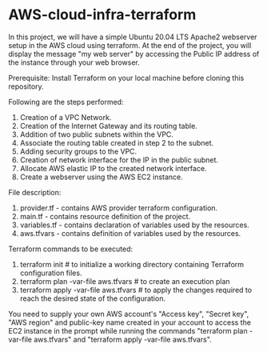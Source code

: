 # AWS-cloud-infra-terraform

In this project, we will have a simple Ubuntu 20.04 LTS Apache2 webserver setup in the AWS cloud using terraform. At the end of the project, you will display the message "my web server" by accessing the Public IP address of the instance through your web browser.

Prerequisite: Install Terraform on your local machine before cloning this repository.

Following are the steps performed:

1. Creation of a VPC Network.
2. Creation of the Internet Gateway and its routing table.
3. Addition of two public subnets within the VPC.
4. Associate the routing table created in step 2 to the subnet.
5. Adding security groups to the VPC.
6. Creation of network interface for the IP in the public subnet.
7. Allocate AWS elastic IP to the created network interface.
8. Create a webserver using the AWS EC2 instance.

File description:

1. provider.tf  - contains AWS provider terraform configuration.
2. main.tf      - contains resource definition of the project.
3. variables.tf - contains declaration of variables used by the resources.
4. aws.tfvars   - contains definition of variables used by the resources.


Terraform commands to be executed:

1. terraform init                       # to initialize a working directory containing Terraform configuration files.
2. terraform plan -var-file aws.tfvars  # to create an execution plan
3. terraform apply -var-file aws.tfvars # to apply the changes required to reach the desired state of the configuration.

You need to supply your own AWS account's "Access key", "Secret key", "AWS region" and public-key name created in your account to access the EC2 instance in the prompt while running the commands "terraform plan -var-file aws.tfvars" and "terraform apply -var-file aws.tfvars".





